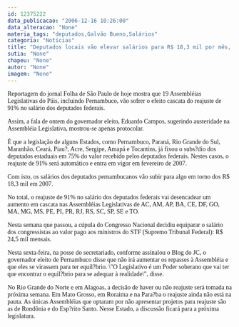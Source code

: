 ```yaml
---
id: 12375222
data_publicacao: "2006-12-16 10:26:00"
data_alteracao: "None"
materia_tags: "deputados,Galvão Bueno,Salários"
categoria: "Notícias"
title: "Deputados locais vão elevar salários para R$ 18,3 mil por mês, a partir de fevereiro de 2007"
sutia: "None"
chapeu: "None"
autor: "None"
imagem: "None"
---
```

<p><P><FONT face=Verdana>Reportagem do jornal Folha de São Paulo de hoje mostra que 19 Assembléias Legislativas do Páis, incluindo Pernambuco, vão sofrer o efeito cascata do reajuste de 91% no salário dos deputados federais.</FONT></P></p>
<p><P><FONT face=Verdana>Assim, a fala de ontem do governador eleito, Eduardo Campos, sugerindo austeridade na Assembléia Legislativa, mostrou-se apenas protocolar.</FONT></P></p>
<p><P><FONT face=Verdana>É que a legislação de alguns Estados, como Pernambuco, Paraná, Rio Grande do Sul, Maranhão, Ceará, Piau?, Acre, Sergipe, Amapá e Tocantins, já fixou o subs?dio dos deputados estaduais em 75% do valor recebido pelos deputados federais. Nestes casos, o reajuste de 91% será automático e entra em vigor em fevereiro de 2007.</FONT></P></p>
<p><P><FONT face=Verdana>Com isto, os salários dos deputados pernambucanos vão subir para algo em torno dos R$ 18,3 mil em 2007.</FONT></P></p>
<p><P><FONT face=Verdana>No total, o reajuste de 91% no salário dos deputados federais vai desencadear um aumento em cascata nas Assembléias Legislativas de AC, AM, AP, BA, CE, DF, GO, MA, MG, MS, PE, PI, PR, RJ, RS, SC, SP, SE e TO.</FONT></P></p>
<p><P><FONT face=Verdana>Nesta semana que passou, a cúpula do Congresso Nacional decidiu equiparar o salário dos congressistas ao valor pago aos ministros do STF (Supremo Tribunal Federal): R$ 24,5 mil mensais.</FONT></P></p>
<p><P><FONT face=Verdana>Nesta sexta-feira, na posse do secretariado, conforme assinalou o Blog do JC, o governador eleito de Pernambuco disse que não irá aumentar os repasses à Assembléia e que eles se virassem para ter equil?brio. \"O Legislativo é um Poder soberano que vai ter que encontrar o equil?brio para se adequar à realidade\", disse.</FONT></P></p>
<p><P><FONT face=Verdana>No Rio Grande do Norte e em Alagoas, a decisão de haver ou não reajuste será tomada na próxima semana. Em Mato Grosso, em Roraima e na Para?ba o reajuste ainda não está na pauta. As únicas Assembléias que optaram por não apresentar projetos para reajuste são as de Rondônia e do Esp?rito Santo. Nesse Estado, a discussão ficará para a próxima legislatura.</FONT></P> </p>
